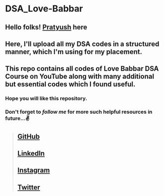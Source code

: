 # DSA_Love-Babbar

## Hello folks! [Pratyush](https://github.com/pratyush2331/) here

## Here, I'll upload all my DSA codes in a structured manner, which I'm using for my placement.
## This repo contains all codes of Love Babbar DSA Course on YouTube along with many additional but essential codes which I found useful.



### Hope you will like this repository.
### Don't forget to *follow me* for more such helpful resources in future...✌️


> ## [GitHub]
> ## [LinkedIn]
> ## [Instagram]
> ## [Twitter]





[GitHub]: <https://github.com/pratyush2331/>
[LinkedIn]: <https://www.linkedin.com/in/pratyush-raj-40b45ab2/>
[Instagram]: <https://www.instagram.com/pratyush2331/>
[Twitter]: <https://twitter.com/pratyush2331/>
